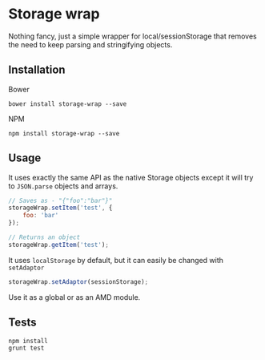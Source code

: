 # Storage wrap

Nothing fancy, just a simple wrapper for local/sessionStorage that removes the need to keep parsing and stringifying objects.

## Installation

Bower

	bower install storage-wrap --save

NPM

	npm install storage-wrap --save

## Usage

It uses exactly the same API as the native Storage objects except it will try to `JSON.parse` objects and arrays.

```js
// Saves as - "{"foo":"bar"}"
storageWrap.setItem('test', {
	foo: 'bar'	
});

// Returns an object
storageWrap.getItem('test');
```

It uses `localStorage` by default, but it can easily be changed with `setAdaptor`

```js
storageWrap.setAdaptor(sessionStorage);
```

Use it as a global or as an AMD module.

## Tests

	npm install
	grunt test
